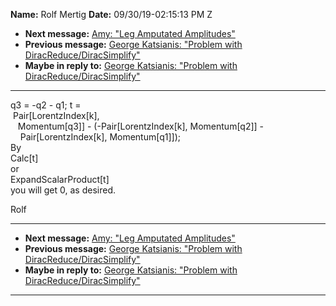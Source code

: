 **Name:** Rolf Mertig
**Date:** 09/30/19-02:15:13 PM Z

  - **Next message:** [Amy: "Leg Amputated Amplitudes"](1532.html)
  - **Previous message:** [George Katsianis: "Problem with
    DiracReduce/DiracSimplify"](1530.html)
  - **Maybe in reply to:** [George Katsianis: "Problem with
    DiracReduce/DiracSimplify"](1530.html)

-----

q3 = -q2 - q1; t =  
 Pair[LorentzIndex[k],  
   Momentum[q3]] - (-Pair[LorentzIndex[k],
Momentum[q2]] -  
    Pair[LorentzIndex[k], Momentum[q1]]);  
By  
Calc[t]  
or  
ExpandScalarProduct[t]  
you will get 0, as desired.  

Rolf  

-----

  - **Next message:** [Amy: "Leg Amputated Amplitudes"](1532.html)
  - **Previous message:** [George Katsianis: "Problem with
    DiracReduce/DiracSimplify"](1530.html)
  - **Maybe in reply to:** [George Katsianis: "Problem with
    DiracReduce/DiracSimplify"](1530.html)

-----

